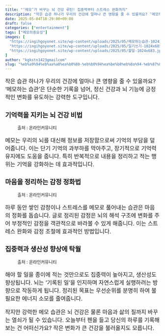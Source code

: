 ```yaml
---
title: "‘메모’가 바꾸는 뇌 건강 루틴! 집중력부터 스트레스 완화까지"
description: "작은 습관 하나가 우리의 건강에 얼마나 큰 영향을 줄 수 있을까요? ‘메모하는 습관’은 단순한 기록을 넘어, 정신 건강과 뇌 기능에 긍정적인 변화를 유도하는 강력한 도구입니다."
date: 2025-05-04T18:29:00+09:00
draft: false
categories: ["entertainment"]
tags: ["메모의중요성"]
images: [
  "https://ingihgoyonet.site/wp-content/uploads/2025/05/메모하는습관-1024x792.jpg"
  "https://ingihgoyonet.site/wp-content/uploads/2025/05/일기쓰기-1024x685.jpg"
  "https://ingihgoyonet.site/wp-content/uploads/2025/05/할일-1024x683.jpg"
]
author: "kgkstn1423gmailcom"
slug: "%eb%a9%94%eb%aa%a8%ea%b0%80-%eb%b0%94%ea%be%b8%eb%8a%94-%eb%87%8c-%ea%b1%b4%ea%b0%95-%eb%a3%a8%ed%8b%b4-%ec%a7%91%ec%a4%91%eb%a0%a5%eb%b6%80%ed%84%b0-%ec%8a%a4%ed%8a%b8%eb%a0%88"
---
```


<p style="font-size:18px">작은 습관 하나가 우리의 건강에 얼마나 큰 영향을 줄 수 있을까요? ‘메모하는 습관’은 단순한 기록을 넘어, 정신 건강과 뇌 기능에 긍정적인 변화를 유도하는 강력한 도구입니다.</p> <h2 >기억력을 지키는 뇌 건강 비법</h2> <figure ><img src="https://ingihgoyonet.site/wp-content/uploads/2025/05/메모하는습관-1024x792.jpg" alt="" style="aspect-ratio:16/9;object-fit:cover"/><figcaption >출처 : 온라인커뮤니티</figcaption></figure> <p style="font-size:18px">메모는 우리의 뇌를 대신해 정보를 저장함으로써 기억의 부담을 덜어줍니다. 이는 단기 기억의 과부하를 막아주고, 장기적으로 기억력 유지에도 도움을 줍니다. 특히 반복적으로 내용을 정리하고 적는 행위는 기억을 강화하는 데 효과적입니다.</p> <h2 >마음을 정리하는 감정 정화법</h2> <figure ><img src="https://ingihgoyonet.site/wp-content/uploads/2025/05/일기쓰기-1024x685.jpg" alt="" style="aspect-ratio:16/9;object-fit:cover"/><figcaption >출처 : 온라인커뮤니티</figcaption></figure> <p style="font-size:18px">하루 동안 쌓인 감정이나 스트레스를 메모로 풀어내는 습관은 마음의 정화를 돕습니다. 글로 정리된 감정은 뇌의 해석 구조에 변화를 주어 부정적인 감정을 객관적으로 바라볼 수 있게 해줍니다. 이는 스트레스 완화와 감정 조절에 효과적인 방법입니다.</p> <h2 >집중력과 생산성 향상에 탁월</h2> <figure ><img src="https://ingihgoyonet.site/wp-content/uploads/2025/05/할일-1024x683.jpg" alt="" style="aspect-ratio:16/9;object-fit:cover"/><figcaption >출처 : 온라인커뮤니티</figcaption></figure> <p style="font-size:18px">해야 할 일을 종이에 적는 것만으로도 집중력이 높아지고, 생산성도 향상됩니다. 뇌는 ‘기록된 일’을 인지하며 자연스럽게 실행하려는 방향으로 작동하게 됩니다. 정리된 목표는 우선순위를 분명히 하여 불필요한 에너지 소모를 줄여줍니다.</p> <p style="font-size:18px">작지만 강력한 메모 습관은 뇌 건강은 물론 마음과 삶의 질까지 바꾸는 열쇠가 될 수 있습니다. 오늘부터 펜을 들고 당신의 하루를 기록해보는 건 어떠신가요? 작은 변화가 큰 건강을 불러올지도 모릅니다.</p>